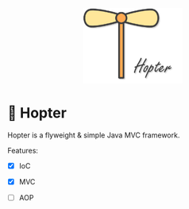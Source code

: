 

<div align="center">
    <img src="assets/hopter-logo.png" width="200"/>
</div>

# :tada: Hopter

Hopter is a flyweight & simple Java MVC framework.

Features:

- [x] IoC
- [x] MVC
- [ ] AOP

